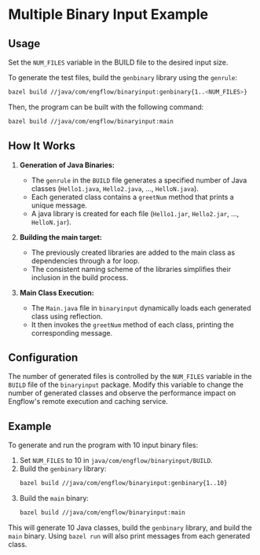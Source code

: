 # Multiple Binary Input Example

## Usage
Set the `NUM_FILES` variable in the BUILD file to the desired input size.

To generate the test files, build the `genbinary` library using the `genrule`:
```sh
bazel build //java/com/engflow/binaryinput:genbinary{1..<NUM_FILES>}
```

Then, the program can be built with the following command:
```sh
bazel build //java/com/engflow/binaryinput:main
```

## How It Works

1. **Generation of Java Binaries:**
    - The `genrule` in the `BUILD` file generates a specified number of Java classes (`Hello1.java`, `Hello2.java`, ..., `HelloN.java`).
    - Each generated class contains a `greetNum` method that prints a unique message.
    - A java library is created for each file (`Hello1.jar`, `Hello2.jar`, ..., `HelloN.jar`).
      
2. **Building the main target:**
   - The previously created libraries are added to the main class as dependencies through a for loop.
   - The consistent naming scheme of the libraries simplifies their inclusion in the build process.

3. **Main Class Execution:**
    - The `Main.java` file in `binaryinput` dynamically loads each generated class using reflection.
    - It then invokes the `greetNum` method of each class, printing the corresponding message.

## Configuration

The number of generated files is controlled by the `NUM_FILES` variable in the `BUILD` file of the `binaryinput` package. Modify this variable to change the number of generated classes and observe the performance impact on Engflow's remote execution and caching service.

## Example

To generate and run the program with 10 input binary files:

1. Set `NUM_FILES` to 10 in `java/com/engflow/binaryinput/BUILD`.
2. Build the `genbinary` library:
   ```sh
   bazel build //java/com/engflow/binaryinput:genbinary{1..10}
   ```
3. Build the `main` binary:
   ```sh
   bazel build //java/com/engflow/binaryinput:main
   ```

This will generate 10 Java classes, build the `genbinary` library, and build the `main` binary. Using `bazel run` will also print messages from each generated class.
